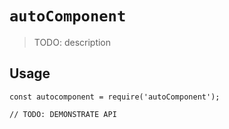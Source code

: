 # `autoComponent`

> TODO: description

## Usage

```
const autocomponent = require('autoComponent');

// TODO: DEMONSTRATE API
```

